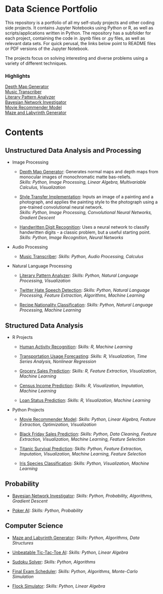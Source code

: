 # Data Science Portfolio

This repository is a portfolio of all my self-study projects and other coding side projects. It contains Jupyter Notebooks using Python or R, as well as scripts/applications written in Python. The repository has a subfolder for each project, containing the code in .ipynb files or .py files, as well as relevant data sets. For quick perusal, the links below point to README files or PDF versions of the Jupyter Notebook. 

The projects focus on solving interesting and diverse problems using a variety of different techniques.

### Highlights
[Depth Map Generator](depth-map-generator/README.md)\
[Music Transcriber](music-transcriber/README.md)\
[Literary Pattern Analyzer](literary-pattern-analyzer/README.md)\
[Bayesian Network Investigator](bayesian-investigator/README.md)\
[Movie Recommender Model](movie-recommender/MovieRecommenderSystem.pdf)\
[Maze and Labyrinth Generator](maze-labyrinth-generator/README.md)

# Contents

## Unstructured Data Analysis and Processing

* Image Processing
  * [Depth Map Generator](depth-map-generator/README.md): Generates normal maps and depth maps from monocular images of  monochromatic matte bas-reliefs.\
  *Skills: Python, Image Processing, Linear Algebra, Multivariable Calculus, Visualization*
  
  * [Style Transfer Implementation](style-transfer/README.md): Inputs an image of a painting and a photograph, and applies the painting style to the photograph using a pre-trained convolutional neural network.\
  *Skills: Python, Image Processing, Convolutional Neural Networks, Gradient Descent*
  
  * [Handwritten Digit Recognition](digit-recognition/HandwrittenDigitRecognition.pdf): Uses a neural network to classify handwritten digits - a classic problem, but a useful starting point.\
  *Skills: Python, Image Recognition, Neural Networks*

* Audio Processing
  * [Music Transcriber](music-transcriber/README.md):
  *Skills: Python, Audio Processing, Calculus*

* Natural Language Processing
  * [Literary Pattern Analyzer](literary-pattern-analyzer/README.md):
  *Skills: Python, Natural Language Processing, Visualization*
  
  * [Twitter Hate Speech Detection](hate-speech-detection/Twitter%20Hate%20Speech%20Detection.pdf):
  *Skills: Python, Natural Language Processing, Feature Extraction, Algorithms, Machine Learning*
  
  * [Recipe Nationality Classification](recipe-nationality/RecipeNationalityClassification.pdf):
  *Skills: Python, Natural Language Processing, Machine Learning*
  

## Structured Data Analysis

* R Projects
  * [Human Activity Recognition](human-activity-recognition/HumanActivityRecognition.pdf):
  *Skills: R, Machine Learning*
  
  * [Transportation Usage Forecasting](transportation-usage/TransportationUsageForecasting.pdf):
  *Skills: R, Visualization, Time Series Analysis, Nonlinear Regression*
  
  * [Grocery Sales Prediction](grocery-sales/GrocerySalesPrediction.pdf):
  *Skills: R, Feature Extraction, Visualization, Machine Learning*
  
  * [Census Income Prediction](census-income/CensusIncomePrediction.pdf):
  *Skills: R, Visualization, Imputation, Machine Learning*
  
  * [Loan Status Prediction](loan-status/LoanStatusPrediction.pdf):
  *Skills: R, Visualization, Machine Learning*
 
* Python Projects

  * [Movie Recommender Model](movie-recommender/MovieRecommenderSystem.pdf):
  *Skills: Python, Linear Algebra, Feature Extraction, Optimization, Visualization*
  
  * [Black Friday Sales Prediction](black-friday-sales/BlackFridaySales.pdf):
  *Skills: Python, Data Cleaning, Feature Extraction, Visualization, Machine Learning, Feature Selection*
  
  * [Titanic Survival Prediction](titanic-survival/TitanicSurvivalPrediction.pdf):
  *Skills: Python, Feature Extraction, Imputation, Visualization, Machine Learning, Feature Selection*
  
  * [Iris Species Classification](iris-classification/IrisClassification.pdf):
  *Skills: Python, Visualization, Machine Learning*

## Probability

  * [Bayesian Network Investigator](bayesian-investigator/README.md):
  *Skills: Python, Probability, Algorithms, Gradient Descent*
  
  * [Poker AI](poker-ai/README.md):
  *Skills: Python, Probability*
  

## Computer Science
  * [Maze and Labyrinth Generator](maze-labyrinth-generator/README.md):
  *Skills: Python, Algorithms, Data Structures*
  
  * [Unbeatable Tic-Tac-Toe AI](unbeatable-tic-tac-toe-ai/README.md):
  *Skills: Python, Linear Algebra*
  
  * [Sudoku Solver](sudoku-solver/README.md):
  *Skills: Python, Algorithms*
  
  * [Final Exam Scheduler](final-exam-scheduler/README.md):
  *Skills: Python, Algorithms, Monte-Carlo Simulation*
  
  * [Flock Simulator](flock-simulator/README.md):
  *Skills: Python, Linear Algebra*

